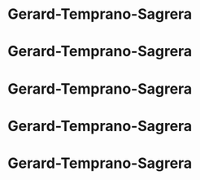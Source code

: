 # Gerard-Temprano-Sagrera
# Gerard-Temprano-Sagrera
# Gerard-Temprano-Sagrera
# Gerard-Temprano-Sagrera
# Gerard-Temprano-Sagrera
